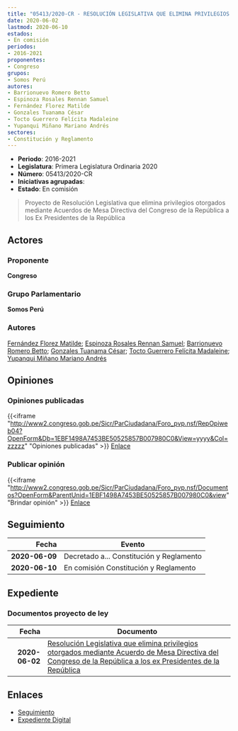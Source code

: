 ```yaml
---
title: "05413/2020-CR - RESOLUCIÓN LEGISLATIVA QUE ELIMINA PRIVILEGIOS OTORGADOS MEDIANTE ACUERDOS DE MESA DIRECTIVA DEL CONGRESO DE LA REPÚBLICA A LOS EX PRESIDENTES DE LA REPÚBLICA"
date: 2020-06-02
lastmod: 2020-06-10
estados:
- En comisión
periodos:
- 2016-2021
proponentes:
- Congreso
grupos:
- Somos Perú
autores:
- Barrionuevo Romero Betto
- Espinoza Rosales Rennan Samuel
- Fernández Florez Matilde
- Gonzales Tuanama César
- Tocto Guerrero Felícita Madaleine
- Yupanqui Miñano Mariano Andrés
sectores:
- Constitución y Reglamento
---
```

- **Periodo**: 2016-2021
- **Legislatura**: Primera Legislatura Ordinaria 2020
- **Número**: 05413/2020-CR
- **Iniciativas agrupadas**: 
- **Estado**: En comisión

> Proyecto de Resolución Legislativa que elimina privilegios otorgados mediante Acuerdos de Mesa Directiva del Congreso de la República a los Ex Presidentes de la República


## Actores

### Proponente

**Congreso**

### Grupo Parlamentario

**Somos Perú**

### Autores

[Fernández Florez Matilde](mailto:mailto:mfernandez@congreso.gob.pe); [Espinoza Rosales Rennan Samuel](mailto:mailto:respinoza@congreso.gob.pe); [Barrionuevo Romero Betto](mailto:mailto:bbarrionuevo@congreso.gob.pe); [Gonzales Tuanama César](mailto:mailto:cgonzales@congreso.gob.pe); [Tocto Guerrero Felícita Madaleine](mailto:mailto:ftocto@congreso.gob.pe); [Yupanqui Miñano Mariano Andrés](mailto:mailto:myupanqui@congreso.gob.pe)

## Opiniones

### Opiniones publicadas

{{<iframe "http://www2.congreso.gob.pe/Sicr/ParCiudadana/Foro_pvp.nsf/RepOpiweb04?OpenForm&Db=1EBF1498A7453BE50525857B007980C0&View=yyyy&Col=zzzzz" "Opiniones publicadas" >}}
[Enlace](http://www2.congreso.gob.pe/Sicr/ParCiudadana/Foro_pvp.nsf/RepOpiweb04?OpenForm&Db=1EBF1498A7453BE50525857B007980C0&View=yyyy&Col=zzzzz)

### Publicar opinión

{{<iframe "http://www2.congreso.gob.pe/Sicr/ParCiudadana/Foro_pvp.nsf/Documentos?OpenForm&ParentUnid=1EBF1498A7453BE50525857B007980C0&view" "Brindar opinión" >}}
[Enlace](http://www2.congreso.gob.pe/Sicr/ParCiudadana/Foro_pvp.nsf/Documentos?OpenForm&ParentUnid=1EBF1498A7453BE50525857B007980C0&view)


## Seguimiento

| Fecha | Evento |
|------:|--------|
| **2020-06-09** | Decretado a... Constitución y Reglamento |
| **2020-06-10** | En comisión Constitución y Reglamento |

## Expediente

### Documentos proyecto de ley

| Fecha | Documento |
|------:|-----------|
| **2020-06-02** | [Resolución Legislativa que elimina privilegios otorgados mediante Acuerdo de Mesa Directiva del Congreso de la República a los ex Presidentes de la República](http://www.leyes.congreso.gob.pe/Documentos/2016_2021/Proyectos_de_Ley_y_de_Resoluciones_Legislativas/PL05413_20200602.pdf) |

## Enlaces

- [Seguimiento](http://www2.congreso.gob.pe/Sicr/TraDocEstProc/CLProLey2016.nsf/f7fff46988ca05b1052578e100829cc7/c24642ceb0bfbf290525857b007fd094?OpenDocument)
- [Expediente Digital](http://www2.congreso.gob.pe/Sicr/TraDocEstProc/Expvirt_2011.nsf/visbusqptramdoc1621/05413?opendocument)

